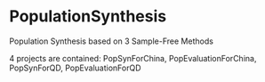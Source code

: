 # PopulationSynthesis
Population Synthesis based on 3 Sample-Free Methods

4 projects are contained: PopSynForChina, PopEvaluationForChina, PopSynForQD, PopEvaluationForQD
